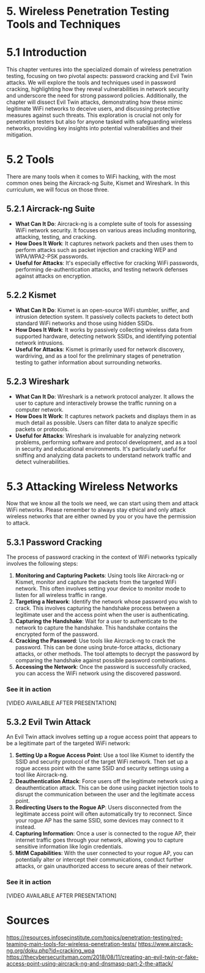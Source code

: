 # 5. Wireless Penetration Testing Tools and Techniques

# 5.1 Introduction

This chapter ventures into the specialized domain of wireless penetration testing, focusing on two pivotal aspects: password cracking and Evil Twin attacks. We will explore the tools and techniques used in password cracking, highlighting how they reveal vulnerabilities in network security and underscore the need for strong password policies. Additionally, the chapter will dissect Evil Twin attacks, demonstrating how these mimic legitimate WiFi networks to deceive users, and discussing protective measures against such threats. This exploration is crucial not only for penetration testers but also for anyone tasked with safeguarding wireless networks, providing key insights into potential vulnerabilities and their mitigation.

# 5.2 Tools

There are many tools when it comes to WiFi hacking, with the most common ones being the Aircrack-ng Suite, Kismet and Wireshark. In this curriculum, we will focus on those three.

## 5.2.1 Aircrack-ng Suite

- **What Can It Do**: Aircrack-ng is a complete suite of tools for assessing WiFi network security. It focuses on various areas including monitoring, attacking, testing, and cracking.
- **How Does It Work**: It captures network packets and then uses them to perform attacks such as packet injection and cracking WEP and WPA/WPA2-PSK passwords.
- **Useful for Attacks**: It's especially effective for cracking WiFi passwords, performing de-authentication attacks, and testing network defenses against attacks on encryption.

## 5.2.2 Kismet

- **What Can It Do**: Kismet is an open-source WiFi stumbler, sniffer, and intrusion detection system. It passively collects packets to detect both standard WiFi networks and those using hidden SSIDs.
- **How Does It Work**: It works by passively collecting wireless data from supported hardware, detecting network SSIDs, and identifying potential network intrusions.
- **Useful for Attacks**: Kismet is primarily used for network discovery, wardriving, and as a tool for the preliminary stages of penetration testing to gather information about surrounding networks.

## 5.2.3 Wireshark

- **What Can It Do**: Wireshark is a network protocol analyzer. It allows the user to capture and interactively browse the traffic running on a computer network.
- **How Does It Work**: It captures network packets and displays them in as much detail as possible. Users can filter data to analyze specific packets or protocols.
- **Useful for Attacks**: Wireshark is invaluable for analyzing network problems, performing software and protocol development, and as a tool in security and educational environments. It's particularly useful for sniffing and analyzing data packets to understand network traffic and detect vulnerabilities.

# 5.3 Attacking Wireless Networks

Now that we know all the tools we need, we can start using them and attack WiFi networks. Please remember to always stay ethical and only attack wireless networks that are either owned by you or you have the permission to attack.

## 5.3.1 Password Cracking

The process of password cracking in the context of WiFi networks typically involves the following steps:

1. **Monitoring and Capturing Packets**: Using tools like Aircrack-ng or Kismet, monitor and capture the packets from the targeted WiFi network. This often involves setting your device to monitor mode to listen for all wireless traffic in range.
2. **Targeting a Network**: Identify the network whose password you wish to crack. This involves capturing the handshake process between a legitimate user and the access point when the user is authenticating.
3. **Capturing the Handshake**: Wait for a user to authenticate to the network to capture the handshake. This handshake contains the encrypted form of the password.
4. **Cracking the Password**: Use tools like Aircrack-ng to crack the password. This can be done using brute-force attacks, dictionary attacks, or other methods. The tool attempts to decrypt the password by comparing the handshake against possible password combinations.
5. **Accessing the Network**: Once the password is successfully cracked, you can access the WiFi network using the discovered password.

### See it in action

\[VIDEO AVAILABLE AFTER PRESENTATION\]

## 5.3.2 Evil Twin Attack

An Evil Twin attack involves setting up a rogue access point that appears to be a legitimate part of the targeted WiFi network:

1. **Setting Up a Rogue Access Point**: Use a tool like Kismet to identify the SSID and security protocol of the target WiFi network. Then set up a rogue access point with the same SSID and security settings using a tool like Aircrack-ng.
2. **Deauthentication Attack**: Force users off the legitimate network using a deauthentication attack. This can be done using packet injection tools to disrupt the communication between the user and the legitimate access point.
3. **Redirecting Users to the Rogue AP**: Users disconnected from the legitimate access point will often automatically try to reconnect. Since your rogue AP has the same SSID, some devices may connect to it instead.
4. **Capturing Information**: Once a user is connected to the rogue AP, their internet traffic goes through your network, allowing you to capture sensitive information like login credentials.
5. **MitM Capabilities**: With the user connected to your rogue AP, you can potentially alter or intercept their communications, conduct further attacks, or gain unauthorized access to secure areas of their network.

### See it in action

\[VIDEO AVAILABLE AFTER PRESENTATION\]

# Sources

https://resources.infosecinstitute.com/topics/penetration-testing/red-teaming-main-tools-for-wireless-penetration-tests/
https://www.aircrack-ng.org/doku.php?id=cracking_wpa
https://thecybersecurityman.com/2018/08/11/creating-an-evil-twin-or-fake-access-point-using-aircrack-ng-and-dnsmasq-part-2-the-attack/
